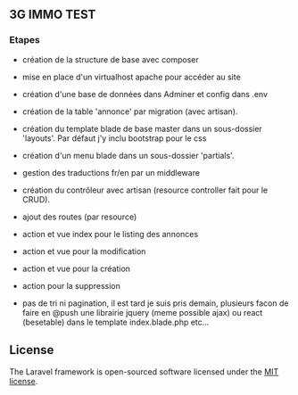 ## 3G IMMO TEST

### Etapes

- création de la structure de base avec composer
- mise en place d'un virtualhost apache pour accéder au site
- création d'une base de données dans Adminer et config dans .env
- création de la table 'annonce' par migration (avec artisan).
- création du template blade de base master dans un sous-dossier 'layouts'. Par défaut j'y inclu bootstrap pour le css
- création d'un menu blade dans un sous-dossier 'partials'.
- gestion des traductions fr/en par un middleware
- création du contrôleur avec artisan (resource controller fait pour le CRUD).
- ajout des routes (par resource)
- action et vue index pour le listing des annonces
- action et vue pour la modification
- action et vue pour la création
- action pour la suppression

- pas de tri ni pagination, il est tard je suis pris demain, plusieurs facon de faire en @push une librairie jquery (meme possible ajax) ou react (besetable) dans le template index.blade.php etc...

## License

The Laravel framework is open-sourced software licensed under the [MIT license](https://opensource.org/licenses/MIT).
